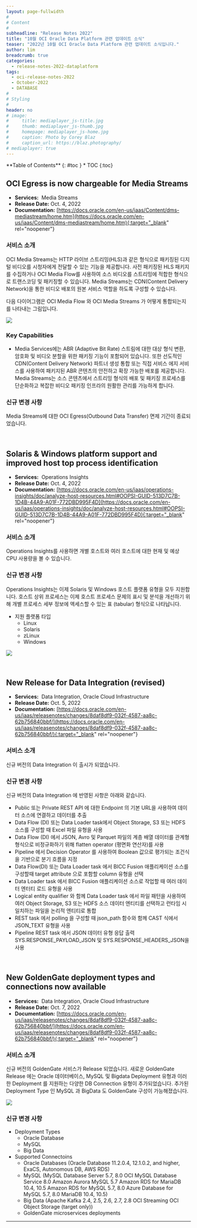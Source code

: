 ```yaml
---
layout: page-fullwidth
#
# Content
#
subheadline: "Release Notes 2022"
title: "10월 OCI Oracle Data Platform 관련 업데이트 소식"
teaser: "2022년 10월 OCI Oracle Data Platform 관련 업데이트 소식입니다."
author: lim
breadcrumb: true
categories:
  - release-notes-2022-dataplatform
tags:
  - oci-release-notes-2022
  - October-2022
  - DATABASE
#
# Styling
#
header: no
# image:
#     title: mediaplayer_js-title.jpg
#     thumb: mediaplayer_js-thumb.jpg
#     homepage: mediaplayer_js-home.jpg
#     caption: Photo by Corey Blaz
#     caption_url: https://blaz.photography/
# mediaplayer: true
---
```


<div class="panel radius" markdown="1">
**Table of Contents**
{: #toc }
*  TOC
{:toc}
</div>


## OCI Egress is now chargeable for Media Streams
* **Services:**  Media Streams
* **Release Date:** Oct. 4, 2022
* **Documentation:**
[https://docs.oracle.com/en-us/iaas/Content/dms-mediastream/home.htm](https://docs.oracle.com/en-us/iaas/Content/dms-mediastream/home.htm){:target="_blank" rel="noopener"}

### 서비스 소개
OCI Media Streams는 HTTP 라이브 스트리밍(HLS)과 같은 형식으로 패키징된 디지털 비디오를 시청자에게 전달할 수 있는 기능을 제공합니다. 사전 패키징된 HLS 패키지를 수집하거나 OCI Media Flow를 사용하여 소스 비디오를 스트리밍에 적합한 형식으로 트랜스코딩 및 패키징할 수 있습니다. Media Streams는 CDN(Content Delivery Network)을 통한 비디오 배포의 원본 서비스 역할을 하도록 구성할 수 있습니다.

다음 다이어그램은 OCI Media Flow 와 OCI Media Streams 가 어떻게 통합되는지를 나타내는 그림입니다. 

![]({{site.urlblogimg2022_2023}}/assets/img/database/2022/07/01_architecturediagram_medserv_1.png)

### Key Capabilities
* Media Services에는 ABR (Adaptive Bit Rate) 스트림에 대한 대상 형식 변환, 암호화 및 비디오 분할을 위한 패키징 기능이 포함되어 있습니다. 또한 선도적인 CDN(Content Delivery Network) 파트너 생성 통합 또는 직접 서비스 에지 서비스를 사용하여 패키지된 ABR 콘텐츠의 안전하고 확장 가능한 배포를 제공합니다. Media Streams는 소스 콘텐츠에서 스트리밍 형식의 배포 및 패키징 프로세스를 단순화하고 복잡한 비디오 패키징 인프라의 원활한 관리를 가능하게 합니다.

### 신규 변경 사항

Media Streams에 대한 OCI Egress(Outbound Data Transfer) 면제 기간이 종료되었습니다.

<br>

## Solaris & Windows platform support and improved host top process identification
* **Services:**  Operations Insights
* **Release Date:** Oct. 4, 2022
* **Documentation:**
[https://docs.oracle.com/en-us/iaas/operations-insights/doc/analyze-host-resources.html#OOPSI-GUID-513D7C7B-1D4B-44A9-A01F-772DBD995F4D](https://docs.oracle.com/en-us/iaas/operations-insights/doc/analyze-host-resources.html#OOPSI-GUID-513D7C7B-1D4B-44A9-A01F-772DBD995F4D){:target="_blank" rel="noopener"}

### 서비스 소개
Operations Insights를 사용하면 개별 호스트와 여러 호스트에 대한 현재 및 예상 CPU 사용량을 볼 수 있습니다.

### 신규 변경 사항
Operations Insights는 이제 Solaris 및 Windows 호스트 플랫폼 유형을 모두 지원합니다. 호스트 상위 프로세스는 이제 호스트 프로세스 문제의 표시 및 분석을 개선하기 위해 개별 프로세스 세부 정보에 액세스할 수 있는 표 (tabular) 형식으로 나타납니다.

- 지원 플랫폼 타입
    - Linux
    - Solaris
    - zLinux
    - Windows

![]({{site.urlblogimg2022_2023}}/assets/img/database/2022/09/06_operation_insights_host.png)

<br>

## New Release for Data Integration (revised)
* **Services:**  Data Integration, Oracle Cloud Infrastructure
* **Release Date:** Oct. 5, 2022
* **Documentation:**
[https://docs.oracle.com/en-us/iaas/releasenotes/changes/8daf8df9-032f-4587-aa8c-62b756840bbf/](https://docs.oracle.com/en-us/iaas/releasenotes/changes/8daf8df9-032f-4587-aa8c-62b756840bbf/){:target="_blank" rel="noopener"}

### 서비스 소개
신규 버전의 Data Integration 이 출시가 되었습니다.

### 신규 변경 사항
신규 버전의 Data Integration 에 반영된 사항은 아래와 같습니다.
- Public 또는 Private REST API 에 대한 Endpoint 의 기본 URL을 사용하여 데이터 소스에 연결하고 데이터를 추출
- Data Flow (DI) 또는 Data Loader task에서 Object Storage, S3 또는 HDFS 소스를 구성할 때 Excel 파일 유형을 사용
- Data Flow (DI) 에서 JSON, Avro 및 Parquet 파일의 계층 배열 데이터를 관계형 형식으로 비정규화하기 위해 flatten operator (평면화 연산자)를 사용
- Pipeline 에서 Decision Operator 를 사용하여 Boolean 값으로 평가되는 조건식을 기반으로 분기 흐름을 지정
- Data Flow(DI) 또는 Data Loader task 에서 BICC Fusion 애플리케이션 소스를 구성할때 target attribute 으로 포함할 column 유형을 선택
- Data Loader task 에서 BICC Fusion 애플리케이션 소스로 작업할 때 여러 데이터 엔터티 로드 유형을 사용
- Logical entity qualifier 와 함께 Data Loader task 에서 파일 패턴을 사용하여 여러 Object Storage, S3 또는 HDFS 소스 데이터 엔티티를 선택하고 런타임 시 일치하는 파일을 논리적 엔티티로 통합
- REST task 에서 polling 을 구성할 때 json_path 함수와 함께 CAST 식에서 JSON_TEXT 유형을 사용
- Pipeline REST task 에서 JSON 데이터 유형 응답 출력 SYS.RESPONSE_PAYLOAD_JSON 및 SYS.RESPONSE_HEADERS_JSON을 사용

<br>

## New GoldenGate deployment types and connections now available
* **Services:**  Data Integration, Oracle Cloud Infrastructure
* **Release Date:** Oct. 7, 2022
* **Documentation:**
[https://docs.oracle.com/en-us/iaas/releasenotes/changes/8daf8df9-032f-4587-aa8c-62b756840bbf/](https://docs.oracle.com/en-us/iaas/releasenotes/changes/8daf8df9-032f-4587-aa8c-62b756840bbf/){:target="_blank" rel="noopener"}

### 서비스 소개
신규 버전의 GoldenGate 서비스가 Release 되었습니다. 새로운 GoldenGate Release 에는 Oracle 데이터베이스, MySQL 및 Bigdata Deployment 유형과 이러한 Deployment 를 지원하는 다양한 DB Connection 유형이 추가되었습니다.
추가된 Deployment Type 인 MySQL 과 BigData 도 GoldenGate 구성이 가능해졌습니다.

![]({{site.urlblogimg2022_2023}}/assets/img/database/2022/10/01_New-GoldenGate.png)

### 신규 변경 사항

* Deployment Types
    - Oracle Database
    - MySQL
    - Big Data
* Supported Connectoins
    - Oracle Databases (Oracle Database 11.2.0.4, 12.1.0.2, and higher, ExaCS, Autonomous DB, AWS RDS)
    - MySQL (MySQL Database Server 5.7, 8.0
OCI MySQL Database Service 8.0
Amazon Aurora MySQL 5.7
Amazon RDS for MariaDB 10.4, 10.5
Amazon RDS for MySQL 5.7, 8.0
Azure Database for MySQL 5.7, 8.0
MariaDB 10.4, 10.5)
    - Big Data (Apache Kafka 2.4, 2.5, 2.6, 2.7, 2.8
OCI Streaming
OCI Object Storage (target only))
    - GoldenGate microservices deployments
 



---
